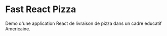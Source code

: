 # Fast React Pizza

Demo d'une application React de livraison de pizza dans un cadre educatif Americaine.
